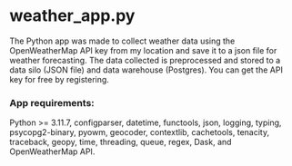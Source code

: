 # weather_app.py
The Python app was made to collect weather data using the OpenWeatherMap API key from my location and save it to a json file for weather forecasting. The data collected is preprocessed and stored to a data silo (JSON file) and data warehouse (Postgres). You can get the API key for free by registering.

### App requirements:
Python >= 3.11.7, configparser, datetime, functools, json, logging, typing, psycopg2-binary, pyowm, geocoder, contextlib, cachetools, tenacity, traceback, geopy, time, threading, queue, regex, Dask, and OpenWeatherMap API.

